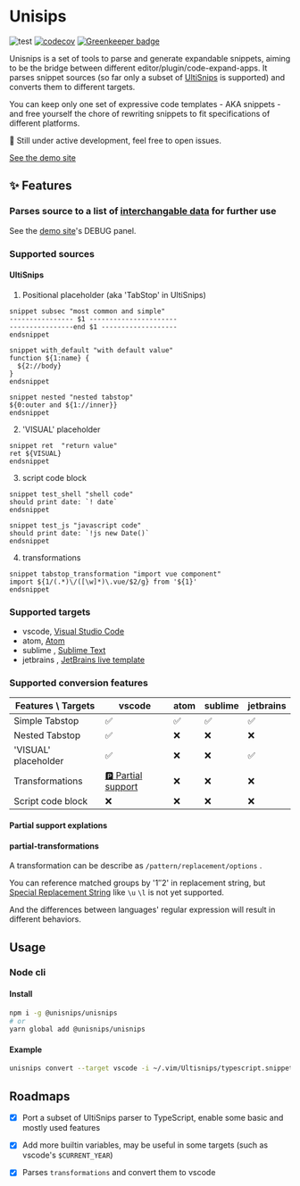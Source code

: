 Unisips
===

![test](https://img.shields.io/github/workflow/status/hikerpig/unisnips/Test?label=test)
[![codecov](https://codecov.io/gh/hikerpig/unisnips/branch/master/graph/badge.svg)](https://codecov.io/gh/hikerpig/unisnips) [![Greenkeeper badge](https://badges.greenkeeper.io/hikerpig/unisnips.svg)](https://greenkeeper.io/)

Unisnips is a set of tools to parse and generate expandable snippets, aiming to be the bridge between different editor/plugin/code-expand-apps. It parses snippet sources (so far only a subset of [UltiSnips](https://github.com/SirVer/ultisnips) is supported) and converts them to different targets.

You can keep only one set of expressive code templates - AKA snippets - and free yourself the chore of rewriting snippets to fit specifications of different platforms.

:construction: Still under active development, feel free to open issues.

[See the demo site](https://unisnips.netlify.com/)

## :sparkles: Features

### Parses source to a list of [interchangable data](https://github.com/hikerpig/unisnips/blob/master/packages/core/src/type.ts) for further use

See the [demo site](https://unisnips.netlify.com/?result=debug)'s DEBUG panel.

### Supported sources

#### UltiSnips

1. Positional placeholder (aka 'TabStop' in UltiSnips)

```vim-snippet
snippet subsec "most common and simple"
---------------- $1 ----------------------
----------------end $1 -------------------
endsnippet

snippet with_default "with default value"
function ${1:name} {
  ${2://body}
}
endsnippet

snippet nested "nested tabstop"
${0:outer and ${1://inner}}
endsnippet
```

2. 'VISUAL' placeholder

```vim-snippet
snippet ret  "return value"
ret ${VISUAL}
endsnippet
```

3. script code block

```vim-snippet
snippet test_shell "shell code"
should print date: `! date`
endsnippet

snippet test_js "javascript code"
should print date: `!js new Date()`
endsnippet
```

4. transformations

```vim-snippet
snippet tabstop_transformation "import vue component"
import ${1/(.*)\/([\w]*)\.vue/$2/g} from '${1}'
endsnippet
```

### Supported targets

- vscode, [Visual Studio Code](https://code.visualstudio.com/docs/editor/userdefinedsnippets)
- atom, [Atom](https://flight-manual.atom.io/using-atom/sections/snippets/)
- sublime , [Sublime Text](http://www.sublimetext.info/docs/en/extensibility/snippets.html)
- jetbrains , [JetBrains live template](https://www.jetbrains.com/help/idea/using-live-templates.html)

### Supported conversion features

| Features \ Targets     | vscode                                         | atom   | sublime   | jetbrains   |
| ---------------------- | --------                                       | ------ | --------- | ----------- |
| Simple Tabstop         | ✅                                             | ✅     | ✅        | ✅          |
| Nested Tabstop         | ✅                                             | ❌     | ❌        | ❌          |
| 'VISUAL' placeholder   | ✅                                             | ❌     | ❌        | ✅          |
| Transformations        | [🅿️  Partial support](#partial-transformations) | ❌     | ❌        | ❌          |
| Script code block      | ❌                                             | ❌     | ❌        | ❌          |


#### Partial support explations

#### partial-transformations

A transformation can be describe as `/pattern/replacement/options` .

You can reference matched groups by '$1' '$2' in replacement string, but [Special Replacement String](https://github.com/SirVer/ultisnips/blob/master/doc/UltiSnips.txt#L1256) like `\u` `\l` is not yet supported.

And the differences between languages' regular expression will result in different behaviors.

## Usage

### Node cli

#### Install

```bash
npm i -g @unisnips/unisnips
# or
yarn global add @unisnips/unisnips
```
#### Example

```bash
unisnips convert --target vscode -i ~/.vim/Ultisnips/typescript.snippets -o ~/vscodesnippets/typescript.json
```

## Roadmaps

- [x] Port a subset of UltiSnips parser to TypeScript, enable some basic and mostly used features

- [x] Add more builtin variables, may be useful in some targets (such as vscode's `$CURRENT_YEAR`)

- [x] Parses `transformations` and convert them to vscode
